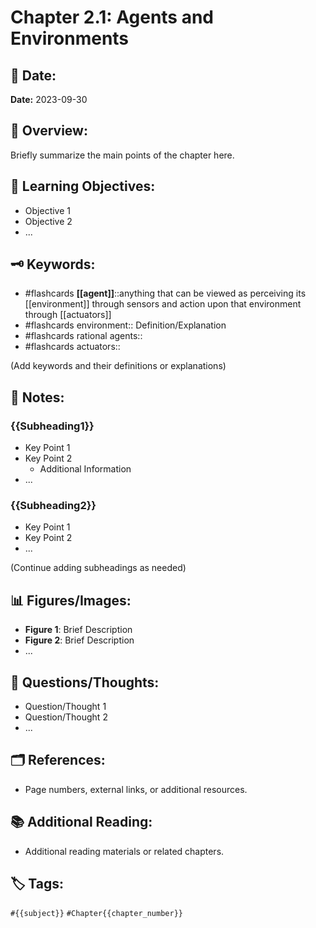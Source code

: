 # Chapter 2.1: Agents and Environments

## 📅 Date:

**Date:** 2023-09-30

## 📘 Overview:

Briefly summarize the main points of the chapter here.

## 🎯 Learning Objectives:

- Objective 1
- Objective 2
- ...

## 🗝 Keywords:

- #flashcards **[[agent]]**::anything that can be viewed as perceiving its [[environment]] through sensors and action upon that environment through [[actuators]]
- #flashcards environment:: Definition/Explanation
- #flashcards rational agents::
- #flashcards actuators::

(Add keywords and their definitions or explanations)

## 📝 Notes:

### {{Subheading1}}

- Key Point 1
- Key Point 2
    - Additional Information
- ...

### {{Subheading2}}

- Key Point 1
- Key Point 2
- ...

(Continue adding subheadings as needed)

## 📊 Figures/Images:

- **Figure 1**: Brief Description
- **Figure 2**: Brief Description
- ...

## 🤔 Questions/Thoughts:

- Question/Thought 1
- Question/Thought 2
- ...

## 🗂 References:

- Page numbers, external links, or additional resources.

## 📚 Additional Reading:

- Additional reading materials or related chapters.

## 🏷 Tags:

`#{{subject}}` `#Chapter{{chapter_number}}`